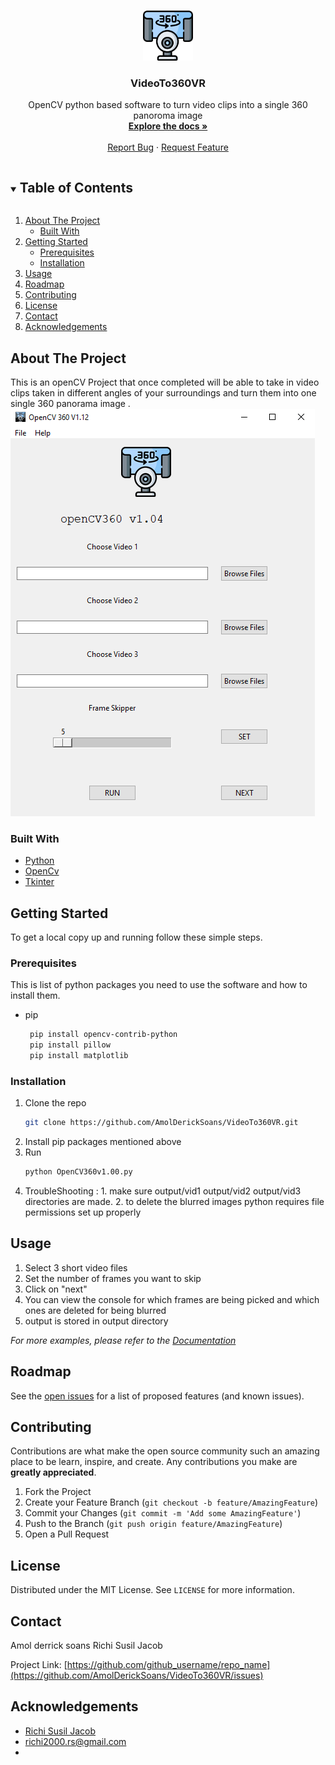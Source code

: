 
<!-- [![Contributors][contributors-shield]][contributors-url]
     [![Stargazers][stars-shield]][stars-url]
[![Contributors][contributors-shield]][contributors-url]
[![Forks][forks-shield]][forks-url]
[![Stargazers][stars-shield]][stars-url]
[![Issues][issues-shield]][issues-url]
-->




<!-- PROJECT LOGO -->
<br />
<p align="center">
  <a href="https://github.com/AmolDerickSoans/VideoTo360VR">
    <img src="resources/360-camera.png" alt="Logo" width="80" height="80">
  </a>

  <h3 align="center">VideoTo360VR</h3>

  <p align="center">
    OpenCV python based software to turn video clips into a single 360 panoroma image
    <br />
    <a href="https://github.com/othneildrew/Best-README-Template"><strong>Explore the docs »</strong></a>
    <br />
    <br />
    <a href="https://github.com/AmolDerickSoans/VideoTo360VR/issues">Report Bug</a>
    ·
    <a href="https://github.com/othneildrew/Best-README-Template/issues">Request Feature</a>
</p>



<!-- TABLE OF CONTENTS -->
<details open="open">
  <summary><h2 style="display: inline-block">Table of Contents</h2></summary>
  <ol>
    <li>
      <a href="#about-the-project">About The Project</a>
      <ul>
        <li><a href="#built-with">Built With</a></li>
      </ul>
    </li>
    <li>
      <a href="#getting-started">Getting Started</a>
      <ul>
        <li><a href="#prerequisites">Prerequisites</a></li>
        <li><a href="#installation">Installation</a></li>
      </ul>
    </li>
    <li><a href="#usage">Usage</a></li>
    <li><a href="#roadmap">Roadmap</a></li>
    <li><a href="#contributing">Contributing</a></li>
    <li><a href="#license">License</a></li>
    <li><a href="#contact">Contact</a></li>
    <li><a href="#acknowledgements">Acknowledgements</a></li>
  </ol>
</details>



<!-- ABOUT THE PROJECT -->
## About The Project  
  This is an openCV Project that once completed will be able to take in video clips taken in different angles of your surroundings and turn them into one single 360 panorama image .
[![VideoTo360VR][product-screenshot]](https://github.com/AmolDerickSoans/VideoTo360VR/blob/main/resources/mainWindowV1.PNG)
<!--Here's a blank template to get started:
**To avoid retyping too much info. Do a search and replace with your text editor for the following:**
`github_username`, `repo_name`, `twitter_handle`, `email`, `project_title`, `project_description`

-->
### Built With

* [Python]()
* [OpenCv]()
* [Tkinter]()



<!-- GETTING STARTED -->
## Getting Started

To get a local copy up and running follow these simple steps.

### Prerequisites

This is  list of python packages you need to use the software and how to install them.
* pip
  ```sh
   pip install opencv-contrib-python
   pip install pillow
   pip install matplotlib
  ```

### Installation

1. Clone the repo
   ```sh
   git clone https://github.com/AmolDerickSoans/VideoTo360VR.git
   ```
2. Install pip packages mentioned above
3. Run
   ```sh
   python OpenCV360v1.00.py 
   ```
4. TroubleShooting : 1. make sure output/vid1 output/vid2 output/vid3 directories are made.
                     2. to delete the blurred images python requires file permissions set up properly
   


<!-- USAGE EXAMPLES -->
## Usage

1. Select 3 short video files
2. Set the number of frames you want to skip
3. Click on "next"
4. You can view the console for which frames are being picked and which ones are deleted for being blurred
5. output is stored in output directory


_For more examples, please refer to the [Documentation](https://example.com)_



<!-- ROADMAP -->
## Roadmap

See the [open issues](https://github.com/github_username/repo_name/issues) for a list of proposed features (and known issues).



<!-- CONTRIBUTING -->
## Contributing

Contributions are what make the open source community such an amazing place to be learn, inspire, and create. Any contributions you make are **greatly appreciated**.

1. Fork the Project
2. Create your Feature Branch (`git checkout -b feature/AmazingFeature`)
3. Commit your Changes (`git commit -m 'Add some AmazingFeature'`)
4. Push to the Branch (`git push origin feature/AmazingFeature`)
5. Open a Pull Request



<!-- LICENSE -->
## License

Distributed under the MIT License. See `LICENSE` for more information.



<!-- CONTACT -->
## Contact

Amol derrick soans
Richi Susil Jacob

Project Link: [https://github.com/github_username/repo_name](https://github.com/AmolDerickSoans/VideoTo360VR/issues)



<!-- ACKNOWLEDGEMENTS -->
## Acknowledgements

* [Richi Susil Jacob]()
* [richi2000.rs@gmail.com]()
* []()





<!-- MARKDOWN LINKS & IMAGES -->
<!-- https://www.markdownguide.org/basic-syntax/#reference-style-links -->
[contributors-shield]: https://img.shields.io/github/contributors/othneildrew/Best-README-Template.svg?style=for-the-badge
[contributors-url]: https://github.com/github_username/repo/graphs/contributors
[forks-shield]: https://img.shields.io/github/forks/othneildrew/Best-README-Template.svg?style=for-the-badge
[forks-url]: https://github.com/AmolDerickSoans/VideoTo360VR/network/members
[stars-shield]: https://img.shields.io/github/stars/othneildrew/Best-README-Template.svg?style=for-the-badge
[stars-url]: https://github.com/AmolDerickSoans/VideoTo360VR/stargazers
[issues-shield]:  https://img.shields.io/github/issues/othneildrew/Best-README-Template.svg?style=for-the-badge
[issues-url]: https://github.com/AmolDerickSoans/VideoTo360VR/issues
[license-shield]: https://img.shields.io/github/license/othneildrew/Best-README-Template.svg?style=for-the-badge
[license-url]: https://github.com/github_username/repo/blob/master/LICENSE.txt
[linkedin-shield]: https://img.shields.io/badge/-LinkedIn-black.svg?style=for-the-badge&logo=linkedin&colorB=555
[linkedin-url]: https://linkedin.com/in/github_username
[product-screenshot]: resources/mainWindowV1.PNG
[product-screenshot]: resources/mainWindowV2.PNG